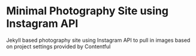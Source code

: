 Minimal Photography Site using Instagram API
============================================

Jekyll based photography site using Instagram API to pull in images based on project settings provided by Contentful
